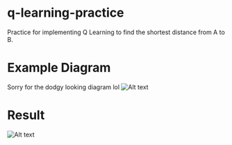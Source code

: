 # q-learning-practice
Practice for implementing Q Learning to find the shortest distance from A to B.

# Example Diagram
Sorry for the dodgy looking diagram lol
![Alt text](/../master/Practice%20Diagram.png?raw=true "Diagram")

# Result
![Alt text](/../master/Capture.PNG?raw=true "Result")